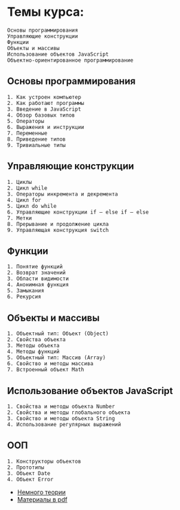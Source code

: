 # Темы курса:
```
Основы программирования
Управляющие конструкции
Функции
Объекты и массивы
Использование объектов JavaScript
Объектно-ориентированное программирование

```


## Основы программирования
```
1. Как устроен компьютер
2. Как работают программы
3. Введение в JavaScript
4. Обзор базовых типов
5. Операторы
6. Выражения и инструкции
7. Переменные
8. Приведение типов
9. Тривиальные типы

```

## Управляющие конструкции
```
1. Циклы
2. Цикл while
3. Операторы инкремента и декремента
4. Цикл for
5. Цикл do while
6. Управляющие конструкции if – else if – else
7. Метки
8. Прерывание и продолжение цикла
9. Управляющая конструкция switch 
```

## Функции
```
1. Понятие функций
2. Возврат значений
3. Области видимости
4. Анонимная функция
5. Замыкания
6. Рекурсия
```

## Объекты и массивы
```
1. Объектный тип: Объект (Object)
2. Свойства объекта
3. Методы объекта
4. Методы функций
5. Объектный тип: Массив (Array)
6. Свойство и методы массива
7. Встроенный объект Math
```

## Использование объектов JavaScript
```
1. Свойства и методы объекта Number
2. Свойства и методы глобального объекта
3. Свойствo и методы объекта String
4. Использование регулярных выражений
```

## ООП
```
1. Конструкторы объектов
2. Прототипы
3. Объект Date
4. Объект Error
```



* [Немного теории](spec1.md)
* [Материалы в pdf](https://github.com/tsvetkovpro/js/tree/master/cources/specialist/%D1%83%D1%80%D0%BE%D0%B2%D0%B5%D0%BD%D1%8C-1/pdf)

